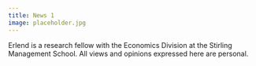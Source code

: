 ```yaml
---
title: News 1
image: placeholder.jpg
---
```


Erlend is a research fellow with the Economics Division at the Stirling
Management School. All views and opinions expressed here are personal. 